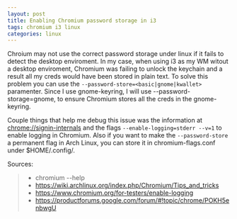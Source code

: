 ```yaml
---
layout: post
title: Enabling Chromium password storage in i3
tags: chromium i3 linux
categories: linux
---
```


Chroium may not use the correct password storage under linux if it fails to detect the desktop enviroment. In my case, when using i3 as my WM witout a desktop enviroment, Chromium was failing to unlock the keychain and a result all my creds would have been stored in plain text. To solve this problem you can use the `--password-store=<basic|gnome|kwallet>` paramenter. Since I use gnome-keyring, I will use --password-storage=gnome, to ensure Chromium stores all the creds in the gnome-keyring.

Couple things that help me debug this issue was the information at [chrome://signin-internals]() and the flags `--enable-logging=stderr --v=1` to enable logging in Chromium.
Also if you want to make the `--password-store` a permanent flag in Arch Linux, you can store it in chromium-flags.conf under $HOME/.config/.

Sources:
> - chromium --help
> - https://wiki.archlinux.org/index.php/Chromium/Tips_and_tricks
> - https://www.chromium.org/for-testers/enable-logging
> - https://productforums.google.com/forum/#!topic/chrome/POKH5enbwgU
